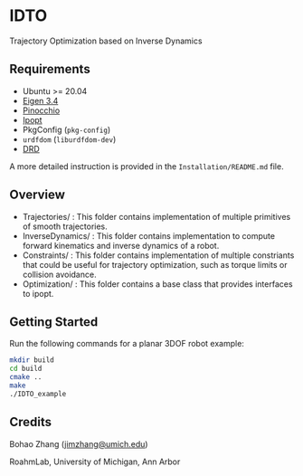 # IDTO
Trajectory Optimization based on Inverse Dynamics

## Requirements
- Ubuntu >= 20.04
- [Eigen 3.4](https://eigen.tuxfamily.org/index.php?title=3.4)
- [Pinocchio](https://stack-of-tasks.github.io/pinocchio/download.html)
- [Ipopt](https://coin-or.github.io/Ipopt/INSTALL.html)
- PkgConfig (`pkg-config`)
- `urdfdom` (`liburdfdom-dev`)
- [DRD](https://github.com/Cfather/DRD)

A more detailed instruction is provided in the `Installation/README.md` file.

## Overview
 - Trajectories/ : This folder contains implementation of multiple primitives of smooth trajectories.
 - InverseDynamics/ : This folder contains implementation to compute forward kinematics and inverse dynamics of a robot.
 - Constraints/ : This folder contains implementation of multiple constriants that could be useful for trajectory optimization,
                  such as torque limits or collision avoidance.
 - Optimization/ : This folder contains a base class that provides interfaces to ipopt.                 

## Getting Started
Run the following commands for a planar 3DOF robot example:
```bash
mkdir build
cd build
cmake ..
make
./IDTO_example
```

## Credits
Bohao Zhang (jimzhang@umich.edu)

RoahmLab, University of Michigan, Ann Arbor